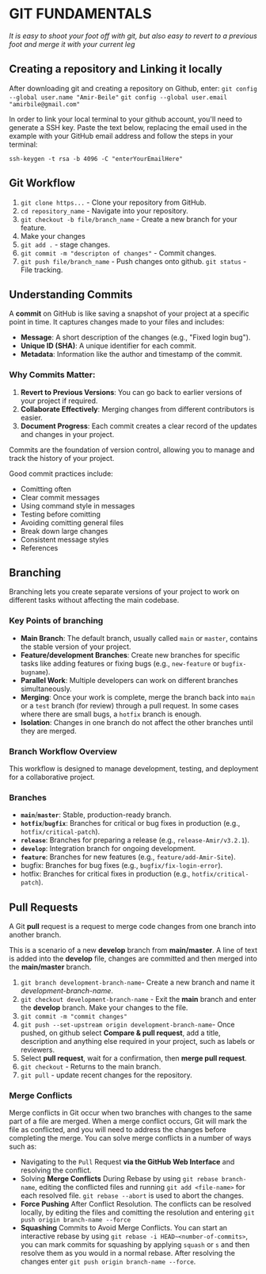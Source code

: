 # **GIT FUNDAMENTALS**
*It is easy to shoot your foot off with git, but also easy to revert to a previous foot and merge it with your current leg*

## **Creating a repository and Linking it locally**

After downloading git and creating a repository on Github, enter:
`git config --global user.name "Amir-Beile"`
`git config --global user.email "amirbile@gmail.com"`

In order to link your local terminal to your github account, you'll need to generate a SSH key. Paste the text below, replacing the email used in the example with your GitHub email address and follow the steps in your terminal:
```
ssh-keygen -t rsa -b 4096 -C "enterYourEmailHere"
```

## **Git Workflow**

1. `git clone https...` - Clone your repository from GitHub.
2. `cd repository_name` - Navigate into your repository.
3. `git checkout -b file/branch_name` - Create a new branch for your feature.
4. Make your changes 
5. `git add .` - stage changes.
6. `git commit -m "descripton of changes"` - Commit changes.
7. `git push file/branch_name` - Push changes onto github.
`git status` - File tracking.

## **Understanding Commits**

A **commit** on GitHub is like saving a snapshot of your project at a specific point in time. It captures changes made to your files and includes:

- **Message**: A short description of the changes (e.g., "Fixed login bug").
- **Unique ID (SHA)**: A unique identifier for each commit.
- **Metadata**: Information like the author and timestamp of the commit.

### Why Commits Matter:
1. **Revert to Previous Versions**: You can go back to earlier versions of your project if required.
2. **Collaborate Effectively**: Merging changes from different contributors is easier.
3. **Document Progress**: Each commit creates a clear record of the updates and changes in your project.

Commits are the foundation of version control, allowing you to manage and track the history of your project.

Good commit practices include:
- Comitting often
- Clear commit messages 
- Using command style in messages
- Testing before comitting
- Avoiding comitting general files
- Break down large changes
- Consistent message styles
- References

## **Branching**

Branching lets you create separate versions of your project to work on different tasks without affecting the main codebase.

### **Key Points of branching**

- **Main Branch**: The default branch, usually called `main` or `master`, contains the stable version of your project.
- **Feature/development Branches**: Create new branches for specific tasks like adding features or fixing bugs (e.g., `new-feature` or `bugfix-bugname`).
- **Parallel Work**: Multiple developers can work on different branches simultaneously.
- **Merging**: Once your work is complete, merge the branch back into `main` or a `test` branch (for review) through a pull request. In some cases where there are small bugs, a `hotfix` branch is enough.
- **Isolation**: Changes in one branch do not affect the other branches until they are merged.

### **Branch Workflow Overview**

This workflow is designed to manage development, testing, and deployment for a collaborative project.

### **Branches**

- **`main`**/**`master`**: Stable, production-ready branch. 
- **`hotfix`**/**`bugfix`**: Branches for critical or bug fixes in production (e.g., `hotfix/critical-patch`).
- **`release`**: Branches for preparing a release (e.g., `release-Amir/v3.2.1`).
- **`develop`**: Integration branch for ongoing development.
- **`feature`**: Branches for new features (e.g., `feature/add-Amir-Site`).
- bugfix: Branches for bug fixes (e.g., `bugfix/fix-login-error`).
- hotfix: Branches for critical fixes in production (e.g., `hotfix/critical-patch`).

## **Pull Requests**

A Git **pull** request is a request to merge code changes from one branch into another branch.

This is a scenario of a new **develop** branch from **main/master**. A line of text is added into the **develop** file, changes are committed and then merged into the **main/master** branch.


1) `git branch development-branch-name`- Create a new branch and name it *development-branch-name*.
2) `git checkout development-branch-name` - Exit the **main** branch and enter the **develop** branch. Make your changes to the file.
3) `git commit -m "commit changes"`
4) `git push --set-upstream origin development-branch-name`- Once pushed, on github select **Compare & pull request**, add a title, description and anything else required in your project, such as labels or reviewers.
6) Select **pull request**, wait for a confirmation, then **merge pull request**.
7) `git checkout` - Returns to the main branch.
8) `git pull` - update recent changes for the repository.

### **Merge Conflicts**

Merge conflicts in Git occur when two branches with changes to the same part of a file are merged. When a merge conflict occurs, Git will mark the file as conflicted, and you will need to address the changes before completing the merge. You can solve merge conflicts in a number of ways such as:
- Navigating to the `Pull` Request **via the GitHub Web Interface** and resolving the conflict.
- Solving **Merge Conflicts** During Rebase by using `git rebase branch-name`, editing the conflicted files and running `git add <file-name>` for each resolved file. `git rebase --abort` is used to abort the changes.
- **Force Pushing** After Conflict Resolution. The conflicts can be resolved locally, by editing the files and comitting the resolution and entering `git push origin branch-name --force`
- **Squashing** Commits to Avoid Merge Conflicts.  You can start an interactive rebase by using `git rebase -i HEAD~<number-of-commits>`, you can mark commits for squashing by applying `squash` or `s` and then resolve them as you would in a normal rebase. After resolving the changes enter `git push origin branch-name --force`.


